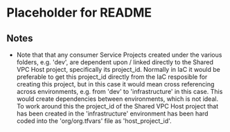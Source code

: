 # Placeholder for README

## Notes

- Note that that any consumer Service Projects created under the various folders, e.g. 'dev', are dependent upon / linked directly to the Shared VPC Host project, specifically its project_id.  Normally in IaC it would be preferable to get this project_id directly from the IaC resposible for creating this project, but in this case it would mean cross referencing across environments, e.g. from  'dev' to 'infrastructure' in this case.  This would create dependencies between environments, which is not ideal.  To work around this the project_id of the Shared VPC Host project that has been created in the 'infrastructure' environment has been hard coded into the 'org/org.tfvars' file as 'host_project_id'.